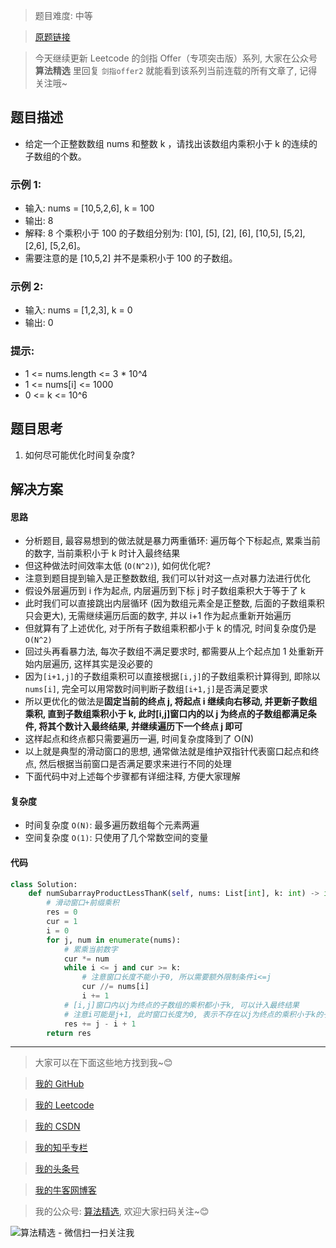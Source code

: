 > 题目难度: 中等

> [原题链接](https://leetcode.cn/problems/ZVAVXX/)

> 今天继续更新 Leetcode 的剑指 Offer（专项突击版）系列, 大家在公众号 **算法精选** 里回复 `剑指offer2` 就能看到该系列当前连载的所有文章了, 记得关注哦~

## 题目描述

- 给定一个正整数数组 nums 和整数 k ，请找出该数组内乘积小于 k 的连续的子数组的个数。

### 示例 1:

- 输入: nums = [10,5,2,6], k = 100
- 输出: 8
- 解释: 8 个乘积小于 100 的子数组分别为: [10], [5], [2], [6], [10,5], [5,2], [2,6], [5,2,6]。
- 需要注意的是 [10,5,2] 并不是乘积小于 100 的子数组。

### 示例 2:

- 输入: nums = [1,2,3], k = 0
- 输出: 0

### 提示:

- 1 <= nums.length <= 3 \* 10^4
- 1 <= nums[i] <= 1000
- 0 <= k <= 10^6

## 题目思考

1. 如何尽可能优化时间复杂度?

## 解决方案

#### 思路

- 分析题目, 最容易想到的做法就是暴力两重循环: 遍历每个下标起点, 累乘当前的数字, 当前乘积小于 k 时计入最终结果
- 但这种做法时间效率太低 (`O(N^2)`), 如何优化呢?
- 注意到题目提到输入是正整数数组, 我们可以针对这一点对暴力法进行优化
- 假设外层遍历到 i 作为起点, 内层遍历到下标 j 时子数组乘积大于等于了 k
- 此时我们可以直接跳出内层循环 (因为数组元素全是正整数, 后面的子数组乘积只会更大), 无需继续遍历后面的数字, 并以 i+1 作为起点重新开始遍历
- 但就算有了上述优化, 对于所有子数组乘积都小于 k 的情况, 时间复杂度仍是`O(N^2)`
- 回过头再看暴力法, 每次子数组不满足要求时, 都需要从上个起点加 1 处重新开始内层遍历, 这样其实是没必要的
- 因为`[i+1,j]`的子数组乘积可以直接根据`[i,j]`的子数组乘积计算得到, 即除以`nums[i]`, 完全可以用常数时间判断子数组`[i+1,j]`是否满足要求
- 所以更优化的做法是**固定当前的终点 j, 将起点 i 继续向右移动, 并更新子数组乘积, 直到子数组乘积小于 k, 此时[i,j]窗口内的以 j 为终点的子数组都满足条件, 将其个数计入最终结果, 并继续遍历下一个终点 j 即可**
- 这样起点和终点都只需要遍历一遍, 时间复杂度降到了 O(N)
- 以上就是典型的滑动窗口的思想, 通常做法就是维护双指针代表窗口起点和终点, 然后根据当前窗口是否满足要求来进行不同的处理
- 下面代码中对上述每个步骤都有详细注释, 方便大家理解

#### 复杂度

- 时间复杂度 `O(N)`: 最多遍历数组每个元素两遍
- 空间复杂度 `O(1)`: 只使用了几个常数空间的变量

#### 代码

```python
class Solution:
    def numSubarrayProductLessThanK(self, nums: List[int], k: int) -> int:
        # 滑动窗口+前缀乘积
        res = 0
        cur = 1
        i = 0
        for j, num in enumerate(nums):
            # 累乘当前数字
            cur *= num
            while i <= j and cur >= k:
                # 注意窗口长度不能小于0, 所以需要额外限制条件i<=j
                cur //= nums[i]
                i += 1
            # [i,j]窗口内以j为终点的子数组的乘积都小于k, 可以计入最终结果
            # 注意i可能是j+1, 此时窗口长度为0, 表示不存在以j为终点的乘积小于k的子数组
            res += j - i + 1
        return res
```

---

> 大家可以在下面这些地方找到我~😊

> [我的 GitHub](https://github.com/zjulyx)

> [我的 Leetcode](https://leetcode-cn.com/u/suibianfahui/)

> [我的 CSDN](https://me.csdn.net/zjulyx1993)

> [我的知乎专栏](https://zhuanlan.zhihu.com/c_1242508721932464128)

> [我的头条号](https://www.toutiao.com/c/user/1090304683804520/#mid=1671643017345028)

> [我的牛客网博客](https://blog.nowcoder.net/zjulyx)

> 我的公众号: [算法精选](https://mp.weixin.qq.com/s?__biz=MzA5MDk1MjI5MA==&mid=2247484158&idx=1&sn=90176bac32cf7af40e4074c721fd8a95&chksm=900285f3a7750ce5a068c9c9773781461819633f2fd60533732637ec9520c908371ebc218d49&scene=178&cur_album_id=1386231241346859009#rd), 欢迎大家扫码关注~😊

![算法精选 - 微信扫一扫关注我](https://pic1.zhimg.com/80/v2-7c988a7b35886df51596ef23616764ac_1440w.jpg)
